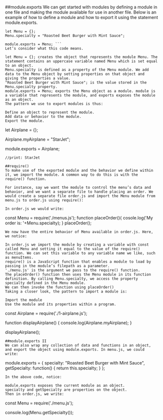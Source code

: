 ##module.exports
We can get started with modules by defining a module in one file and making the module available for use in another file. Below is an example of how to define a module and how to export it using the statement module.exports.
```
let Menu = {};
Menu.specialty = "Roasted Beet Burger with Mint Sauce";

module.exports = Menu; ```
Let’s consider what this code means.

let Menu = {}; creates the object that represents the module Menu. The statement contains an uppercase variable named Menu which is set equal to an object.
Menu.specialty is defined as a property of the Menu module. We add data to the Menu object by setting properties on that object and giving the properties a value.
"Roasted Beet Burger with Mint Sauce"; is the value stored in the Menu.specialty property.
module.exports = Menu; exports the Menu object as a module. module is a variable that represents the module, and exports exposes the module as an object.
The pattern we use to export modules is thus:

Define an object to represent the module.
Add data or behavior to the module.
Export the module.
```
let Airplane = {};

Airplane.myAirplane = "StarJet";

module.exports = Airplane;
```
//print: StarJet

##require()
To make use of the exported module and the behavior we define within it, we import the module. A common way to do this is with the require() function.

For instance, say we want the module to control the menu’s data and behavior, and we want a separate file to handle placing an order. We would create a separate file order.js and import the Menu module from menu.js to order.js using require():

In order.js we would write:

```
const Menu = require('./menus.js');
function placeOrder(){
  cosole.log('My order is: '+Menu.specialty);
}
placeOrder();
```
We now have the entire behavior of Menu available in order.js. Here, we notice:

In order.js we import the module by creating a variable with const called Menu and setting it equal to the value of the require() function. We can set this variable to any variable name we like, such as menuItems.
require() is a JavaScript function that enables a module to load by passing in the module’s filepath as a parameter.
'./menu.js' is the argument we pass to the require() function.
The placeOrder() function then uses the Menu module in its function definition. By calling Menu.specialty, we access the property specialty defined in the Menu module.
We can then invoke the function using placeOrder()
Taking a closer look, the pattern to import a module is:

Import the module
Use the module and its properties within a program.
```
const Airplane = require('./1-airplane.js');

function displayAirplane() {
  console.log(Airplane.myAirplane);
}

displayAirplane();
```
##module.exports II
We can also wrap any collection of data and functions in an object, and export the object using module.exports. In menu.js, we could write:

```
module.exports = {
  specialty: "Roasted Beet Burger with Mint Sauce",
  getSpecialty: function() {
    return this.specialty;
  } 
}; 
```
In the above code, notice:

module.exports exposes the current module as an object.
specialty and getSpecialty are properties on the object.
Then in order.js, we write:
```
const Menu = require('./menu.js');

console.log(Menu.getSpecialty());
```
































